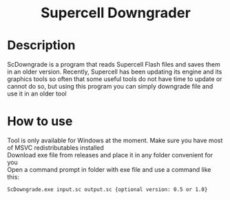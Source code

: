 <p align="center">
<h1 align="center" style="font-size: 32px;"> Supercell Downgrader </h1>
</p>

# Description
ScDowngrade is a program that reads Supercell Flash files and saves them in an older version. Recently, Supercell has been updating its engine and its graphics tools so often that some useful tools do not have time to update or cannot do so, but using this program you can simply downgrade file and use it in an older tool  
  
# How to use 
Tool is only available for Windows at the moment. Make sure you have most of MSVC redistributables installed  
Download exe file from releases and place it in any folder convenient for you  
Open a command prompt in folder with exe file and use a command like this:
```
ScDowngrade.exe input.sc output.sc {optional version: 0.5 or 1.0}
```